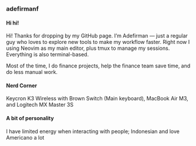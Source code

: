 ### adefirmanf
#### Hi hi! 
Hi! Thanks for dropping by my GitHub page. I’m Adefirman — just a regular guy who loves to explore new tools to make my workflow faster. Right now I using Neovim as my main editor, plus tmux to manage my sessions. Everything is also terminal-based.

Most of the time, I do finance projects, help the finance team save time, and do less manual work.

#### Nerd Corner
Keycron K3 Wireless with Brown Switch (Main keyboard), MacBook Air M3, and Logitech MX Master 3S 

#### A bit of personality
I have limited energy when interacting with people; Indonesian and love Americano a lot
